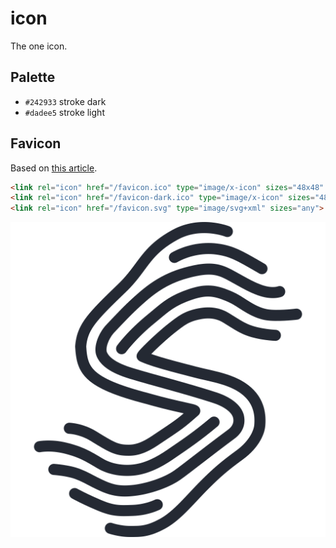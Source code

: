 # icon
The one icon.

## Palette
- `#242933` stroke dark
- `#dadee5` stroke light

## Favicon
Based on [this article](https://dev.to/masakudamatsu/favicon-nightmare-how-to-maintain-sanity-3al7).

```html
<link rel="icon" href="/favicon.ico" type="image/x-icon" sizes="48x48" media="(prefers-color-scheme: light)">
<link rel="icon" href="/favicon-dark.ico" type="image/x-icon" sizes="48x48" media="(prefers-color-scheme: dark)">
<link rel="icon" href="/favicon.svg" type="image/svg+xml" sizes="any">
```

![icon](favicon.svg)
